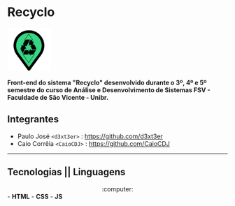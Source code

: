 # Recyclo


<img src="./View/img/LogoRecycloV1.png" width="100px" height="100px"> 

<p>
<b>Front-end do sistema "Recyclo" desenvolvido durante o 3º, 4º e 5º semestre do curso de Análise e Desenvolvimento de Sistemas FSV - Faculdade de São Vicente - Unibr.</b>
</p>

## Integrantes
 - Paulo José `<d3xt3er>` : <https://github.com/d3xt3er> 
 - Caio Corrêia `<CaioCDJ>` : <https://github.com/CaioCDJ>
 <hr>
 
 ## Tecnologias || Linguagens 
 <center>:computer:</center>
 - <b>HTML</b>
 - <b>CSS</b>
 - <b>JS</b> 

